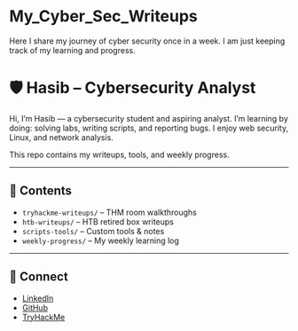 # My_Cyber_Sec_Writeups
Here I share my journey of cyber security once in a week. I am just keeping track of my learning and progress.

# 🛡️ Hasib – Cybersecurity Analyst

Hi, I’m Hasib — a cybersecurity student and aspiring analyst. I’m learning by doing: solving labs, writing scripts, and reporting bugs. I enjoy web security, Linux, and network analysis.

This repo contains my writeups, tools, and weekly progress.

---

## 📂 Contents
- `tryhackme-writeups/` – THM room walkthroughs  
- `htb-writeups/` – HTB retired box writeups  
- `scripts-tools/` – Custom tools & notes  
- `weekly-progress/` – My weekly learning log  

---

## 🔗 Connect
- [LinkedIn](https://linkedin.com/in/your-username)  
- [GitHub](https://github.com/your-username)  
- [TryHackMe](https://tryhackme.com/p/your-username)  
